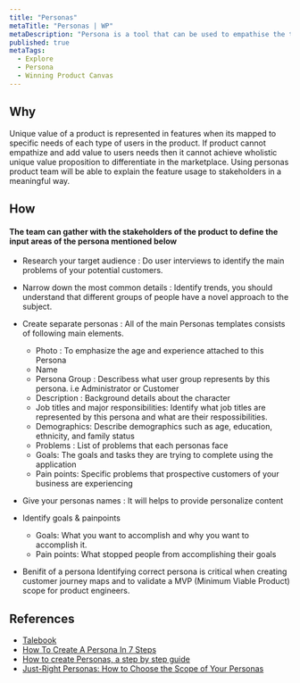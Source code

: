 ```yaml
---
title: "Personas"
metaTitle: "Personas | WP"
metaDescription: "Persona is a tool that can be used to empathise the types of users in the product so that product can be designed specifically to target their needs rather than developing one for generic set of users."
published: true
metaTags:
  - Explore
  - Persona
  - Winning Product Canvas
---
```



## Why

Unique value of a product is represented in features when its mapped to specific needs of each type of users in the product. If product cannot empathize and add value to users needs then it cannot achieve wholistic unique value proposition to differentiate in the marketplace. Using personas product team will be able to explain the feature usage to stakeholders in a meaningful way.

## How

#### The team can gather with the stakeholders of the product to define the input areas of the persona mentioned below

- Research your target audience :
  Do user interviews to identify the main problems of your potential customers.

- Narrow down the most common details :
  Identify trends, you should understand that different groups of people have a novel approach to the subject.

- Create separate personas :
  All of the main Personas templates consists of following main elements.
  - Photo : To emphasize the age and experience attached to this Persona
  - Name 
  - Persona Group : Describess what user group represents by this persona. i.e Administrator or Customer
  - Description :  Background details about the character
  - Job titles and major responsibilities: Identify what job titles are represented by this persona and what are their respossibilities.
  - Demographics: Describe demographics such as age, education, ethnicity, and family status
  - Problems : List of problems that each personas face
  - Goals: The goals and tasks they are trying to complete using the application
  - Pain points: Specific problems that prospective customers of your business are experiencing

- Give your personas names :
  It will helps to provide personalize content 

- Identify goals & painpoints

  - Goals: What you want to accomplish and why you want to accomplish it.
  - Pain points: What stopped people from accomplishing their goals

- Benifit of a persona
  Identifying correct persona is critical when creating customer journey maps and to validate a MVP (Minimum Viable Product) scope for product engineers.

## References

- [Talebook](https://talebook.io/)
- [How To Create A Persona In 7 Steps](https://uxpressia.com/blog/how-to-create-persona-guide-examples)
- [How to create Personas, a step by step guide](https://uxplanet.org/how-to-create-personas-step-by-step-guide-303d7b0d81b4)
- [Just-Right Personas: How to Choose the Scope of Your Personas](https://www.nngroup.com/articles/persona-scope/)
